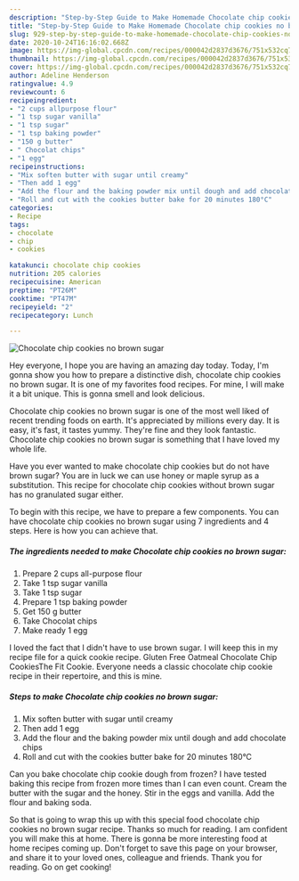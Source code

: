 ```yaml
---
description: "Step-by-Step Guide to Make Homemade Chocolate chip cookies no brown sugar"
title: "Step-by-Step Guide to Make Homemade Chocolate chip cookies no brown sugar"
slug: 929-step-by-step-guide-to-make-homemade-chocolate-chip-cookies-no-brown-sugar
date: 2020-10-24T16:16:02.668Z
image: https://img-global.cpcdn.com/recipes/000042d2837d3676/751x532cq70/chocolate-chip-cookies-no-brown-sugar-recipe-main-photo.jpg
thumbnail: https://img-global.cpcdn.com/recipes/000042d2837d3676/751x532cq70/chocolate-chip-cookies-no-brown-sugar-recipe-main-photo.jpg
cover: https://img-global.cpcdn.com/recipes/000042d2837d3676/751x532cq70/chocolate-chip-cookies-no-brown-sugar-recipe-main-photo.jpg
author: Adeline Henderson
ratingvalue: 4.9
reviewcount: 6
recipeingredient:
- "2 cups allpurpose flour"
- "1 tsp sugar vanilla"
- "1 tsp sugar"
- "1 tsp baking powder"
- "150 g butter"
- " Chocolat chips"
- "1 egg"
recipeinstructions:
- "Mix soften butter with sugar until creamy"
- "Then add 1 egg"
- "Add the flour and the baking powder mix until dough and add chocolate chips"
- "Roll and cut with the cookies butter bake for 20 minutes 180°C"
categories:
- Recipe
tags:
- chocolate
- chip
- cookies

katakunci: chocolate chip cookies 
nutrition: 205 calories
recipecuisine: American
preptime: "PT26M"
cooktime: "PT47M"
recipeyield: "2"
recipecategory: Lunch

---
```



![Chocolate chip cookies no brown sugar](https://img-global.cpcdn.com/recipes/000042d2837d3676/751x532cq70/chocolate-chip-cookies-no-brown-sugar-recipe-main-photo.jpg)

Hey everyone, I hope you are having an amazing day today. Today, I'm gonna show you how to prepare a distinctive dish, chocolate chip cookies no brown sugar. It is one of my favorites food recipes. For mine, I will make it a bit unique. This is gonna smell and look delicious.

Chocolate chip cookies no brown sugar is one of the most well liked of recent trending foods on earth. It's appreciated by millions every day. It is easy, it's fast, it tastes yummy. They're fine and they look fantastic. Chocolate chip cookies no brown sugar is something that I have loved my whole life.

Have you ever wanted to make chocolate chip cookies but do not have brown sugar? You are in luck we can use honey or maple syrup as a substitution. This recipe for chocolate chip cookies without brown sugar has no granulated sugar either.


To begin with this recipe, we have to prepare a few components. You can have chocolate chip cookies no brown sugar using 7 ingredients and 4 steps. Here is how you can achieve that.

<!--inarticleads1-->

##### The ingredients needed to make Chocolate chip cookies no brown sugar:

1. Prepare 2 cups all-purpose flour
1. Take 1 tsp sugar vanilla
1. Take 1 tsp sugar
1. Prepare 1 tsp baking powder
1. Get 150 g butter
1. Take  Chocolat chips
1. Make ready 1 egg


I loved the fact that I didn&#39;t have to use brown sugar. I will keep this in my recipe file for a quick cookie recipe. Gluten Free Oatmeal Chocolate Chip CookiesThe Fit Cookie. Everyone needs a classic chocolate chip cookie recipe in their repertoire, and this is mine. 

<!--inarticleads2-->

##### Steps to make Chocolate chip cookies no brown sugar:

1. Mix soften butter with sugar until creamy
1. Then add 1 egg
1. Add the flour and the baking powder mix until dough and add chocolate chips
1. Roll and cut with the cookies butter bake for 20 minutes 180°C


Can you bake chocolate chip cookie dough from frozen? I have tested baking this recipe from frozen more times than I can even count. Cream the butter with the sugar and the honey. Stir in the eggs and vanilla. Add the flour and baking soda. 

So that is going to wrap this up with this special food chocolate chip cookies no brown sugar recipe. Thanks so much for reading. I am confident you will make this at home. There is gonna be more interesting food at home recipes coming up. Don't forget to save this page on your browser, and share it to your loved ones, colleague and friends. Thank you for reading. Go on get cooking!
